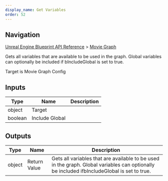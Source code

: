 ```yaml
---
display_name: Get Variables
order: 52
---
```

## Navigation

[Unreal Engine Blueprint API Reference](https://dev.epicgames.com/documentation/en-us/unreal-engine/BlueprintAPI) > [Movie Graph](https://dev.epicgames.com/documentation/en-us/unreal-engine/BlueprintAPI/MovieGraph)

Gets all variables that are available to be used in the graph. Global variables can optionally be included if
bIncludeGlobal is set to true.

Target is Movie Graph Config

## Inputs

| Type | Name | Description |
| --- | --- | --- |
| object | Target |  |
| boolean | Include Global |  |

## Outputs

| Type | Name | Description |
| --- | --- | --- |
| object | Return Value | Gets all variables that are available to be used in the graph. Global variables can optionally be included ifbIncludeGlobal is set to true. |

